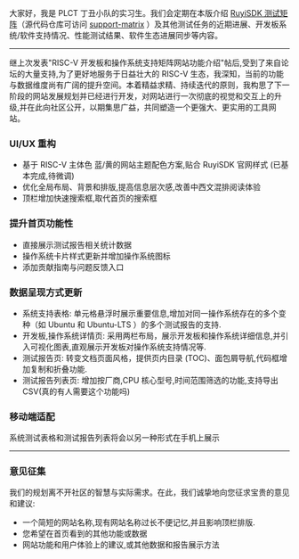 大家好，我是 PLCT 丁丑小队的实习生。我们会定期在本版介绍 [RuyiSDK 测试矩阵](https://matrix.ruyisdk.org/)（源代码仓库可访问 [support-matrix](https://github.com/ruyisdk/support-matrix) ）及其他测试任务的近期进展、开发板系统/软件支持情况、性能测试结果、软件生态进展同步等内容。

---
继上次发表"RISC-V 开发板和操作系统支持矩阵网站功能介绍"帖后,受到了来自论坛的大量支持,为了更好地服务于日益壮大的 RISC-V 生态，我深知，当前的功能与数据维度尚有广阔的提升空间。本着精益求精、持续迭代的原则，我构思了下一阶段的网站发展规划并已经进行开发，对网站进行一次彻底的视觉和交互上的升级,并在此向社区公开，以期集思广益，共同塑造一个更强大、更实用的工具网站。

### UI/UX 重构
- 基于 RISC-V 主体色 蓝/黄的网站主题配色方案,贴合 RuyiSDK 官网样式 (已基本完成,待微调)
- 优化全局布局、背景和排版,提高信息层次感,改善中西文混排阅读体验
- 顶栏增加快速搜索框,取代首页的搜索框
  
### 提升首页功能性
- 直接展示测试报告相关统计数据
- 操作系统卡片样式更新并增加操作系统图标
- 添加贡献指南与问题反馈入口

### 数据呈现方式更新
- 系统支持表格: 单元格悬浮时展示重要信息,增加对同一操作系统存在的多个变种（如 Ubuntu 和 Ubuntu-LTS ）的多个测试报告的支持.
- 开发板,操作系统详情页: 采用两栏布局，展示开发板和操作系统详细信息,并引入可视化图表,直观展示开发板对操作系统支持情况等.
- 测试报告页: 转变文档页面风格，提供页内目录 (TOC)、面包屑导航,代码框增加复制和折叠功能.
- 测试报告列表页: 增加按厂商,CPU 核心型号,时间范围筛选的功能,支持导出 CSV(真的有人需要这个功能吗)

### 移动端适配
系统测试表格和测试报告列表将会以另一种形式在手机上展示

---

### 意见征集

我们的规划离不开社区的智慧与实际需求。在此，我们诚挚地向您征求宝贵的意见和建议:

- 一个简短的网站名称,现有网站名称过长不便记忆,并且影响顶栏排版.
- 您希望在首页看到的其他功能或数据
- 网站功能和用户体验上的建议,或其他数据和报告展示方法
